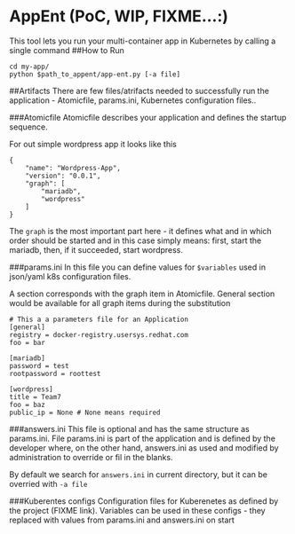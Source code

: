# AppEnt (PoC, WIP, FIXME...:)

This tool lets you run your multi-container app in Kubernetes by calling a single command
##How to Run
```
cd my-app/
python $path_to_appent/app-ent.py [-a file]
```

##Artifacts
There are few files/atrifacts needed to successfully run the application - Atomicfile, params.ini, Kubernetes configuration files..

###Atomicfile
Atomicfile describes your application and defines the startup sequence.

For out simple wordpress app it looks like this

```
{
    "name": "Wordpress-App",
    "version": "0.0.1",
    "graph": [
        "mariadb",
        "wordpress"
    ]
}
```

The `graph` is the most important part here - it defines what and in which order should be started and in this case simply means: first, start the mariadb, then, if it succeeded, start wordpress.

###params.ini
In this file you can define values for `$variables` used in json/yaml k8s configuration files. 

A section corresponds with the graph item in Atomicfile. General section would be available for all graph items during the substitution

```
# This a a parameters file for an Application
[general]
registry = docker-registry.usersys.redhat.com
foo = bar

[mariadb]
password = test
rootpassword = roottest

[wordpress]
title = Team7
foo = baz
public_ip = None # None means required
```
###answers.ini
This file is optional and has the same structure as params.ini. File params.ini is part of the application and is defined by the developer where, on the other hand, answers.ini as used and modified by administration to override or fil in the blanks.

By default we search for `answers.ini` in current directory, but it can be overried with `-a file`

###Kuberentes configs
Configuration files for Kuberenetes as defined by the project (FIXME link). Variables can be used in these configs - they replaced with values from params.ini and answers.ini on start


